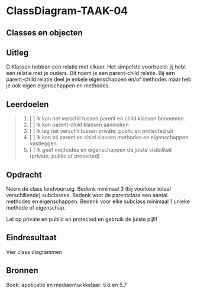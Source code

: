 # ClassDiagram-TAAK-04

## Classes en objecten

## Uitleg
D
Klassen hebben een relatie met elkaar. Het simpelste voorbeeld: jij hebt een relatie met je ouders. Dit noem je een parent-child relatie. Bij een parent-child relatie deel je enkele eigenschappen en/of methodes maar heb je ook eigen eigenschappen en methodes.

## Leerdoelen

> 1. [ ] Ik kan het verschil tussen parent en child klassen benoemen.
> 2. [ ] Ik kan parent-child klassen aanmaken
> 3. [ ] Ik leg het verschil tussen private, public en protected uit
> 4. [ ] Ik kan bij parent en child klassen methodes en eigenschappen vastleggen
> 5. [ ] Ik geef methodes en eigenschappen de juiste visibiliteit (private, public of protected)


## Opdracht
Neem de class landvoertuig. Bedenk minimaal 3 (bij voorkeur totaal verschillende) subclasses. Bedenk voor de parentclass een aantal methodes en eigenschappen. Bedenk voor elke subclass minimaal 1 unieke methode of eigenschap.

Let op private en public en protected en gebruik de juiste pijl!!

## Eindresultaat
Vier class diagrammen

## Bronnen
Boek: applicatie en mediaontwikkelaar: 5.6 en 5.7
